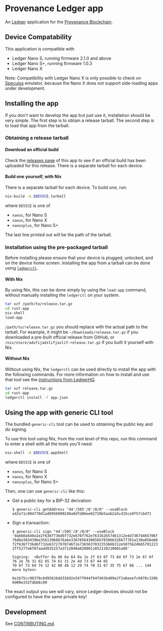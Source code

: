 # Provenance Ledger app

An [Ledger](https://www.ledger.com/) application for the [Provenance Blockchain](https://provenance.io/).

## Device Compatability

This application is compatible with
- Ledger Nano S, running firmware 2.1.0 and above
- Ledger Nano S+, running firmware 1.0.3
- Ledger Nano X

Note: Compatibility with Ledger Nano X is only possible to check on [Speculos](https://github.com/ledgerHQ/speculos/) emulator,
because the Nano X does not support side-loading apps under development.

## Installing the app

If you don't want to develop the app but just use it, installation should be very simple.
The first step is to obtain a release tarball.
The second step is to load that app from the tarball.

### Obtaining a release tarball

#### Download an official build

Check the [releases page](https://github.com/obsidiansystems/provenance/releases) of this app to see if an official build has been uploaded for this release.
There is a separate tarball for each device.

#### Build one yourself, with Nix

There is a separate tarball for each device.
To build one, run:
```bash
nix-build -A $DEVICE.tarball
```
where `DEVICE` is one of
 - `nanos`, for Nano S
 - `nanox`, for Nano X
 - `nanosplus`, for Nano S+

The last line printed out will be the path of the tarball.

### Installation using the pre-packaged tarball

Before installing please ensure that your device is plugged, unlocked, and on the device home screen.
Installing the app from a tarball can be done using [`ledgerctl`](https://github.com/ledgerHQ/ledgerctl).

#### With Nix

By using Nix, this can be done simply by using the `load-app` command, without manually installing the `ledgerctl` on your system.

```bash
tar xzf /path/to/release.tar.gz
cd rust-app
nix-shell
load-app
```

`/path/to/release.tar.gz` you should replace with the actual path to the tarball.
For example, it might be `~/Downloads/release.tar.gz` if you downloaded a pre-built official release from GitHub, or `/nix/store/adsfijadslifjaslif-release.tar.gz` if you built it yourself with Nix.

#### Without Nix

Without using Nix, the `ledgerctl` can be used directly to install the app with the following commands.
For more information on how to install and use that tool see the [instructions from LedgerHQ](https://github.com/LedgerHQ/ledgerctl).

```bash
tar xzf release.tar.gz
cd rust-app
ledgerctl install -f app.json
```

## Using the app with generic CLI tool

The bundled `generic-cli` tool can be used to obtaining the public key and do signing.

To use this tool using Nix, from the root level of this repo, run this command to enter a shell with all the tools you'll need:
```bash
nix-shell -A $DEVICE.appShell
```
where `DEVICE` is one of
 - `nanos`, for Nano S
 - `nanox`, for Nano X
 - `nanosplus`, for Nano S+

Then, one can use `generic-cli` like this:

- Get a public key for a BIP-32 derivation:
  ```shell-session
  $ generic-cli getAddress "44'/505'/0'/0/0" --useBlock
  a42e71c004770d1a48956090248a8d7d86ee02726b5aab2a5cd15ca9f57cbd71
  ```

- Sign a transaction:
  ```shell-session
  $ generic-cli sign "44'/505'/0'/0/0" --useBlock
  '0a660a640a1e2f636f736d6f732e676f762e763162657461312e4d73674465706f7369741242084b1229747031673575676665676b6c356
  76d6e3034396e35613968676a6e3367656430656b703866326677781a130a056e68617368120a3530303030303030303012560a500a460a1
  f2f636f736d6f732e63727970746f2e736563703235366b312e5075624b657912230a2102da92ecc44eef3299e00cdf8f4768d5b606bf824
  2ff5277e6f07aadd935257a3712040a0208011852120210001a00'
    
  Signing:  <Buffer 0a 66 0a 64 0a 1e 2f 63 6f 73 6d 6f 73 2e 67 6f 76 2e 76 31 62 65 74 61 31 2e 4d 73 67 44 65 
  70 6f 73 69 74 12 42 08 4b 12 29 74 70 31 67 35 75 67 66 ... 144 more bytes>
    
  6e1b75cc90370c8d95626dd31b92e547f044f64fd43b489e2f2a6eeefc6078c320b831d5260e01978c9bf54146b6fc8d88fd652d625b8762
  6900e332fdbb6c09
    ```

The exact output you see will vary, since Ledger devices should not be configured to have the same private key!

## Development

See [CONTRIBUTING.md](./CONTRIBUTING.md).
